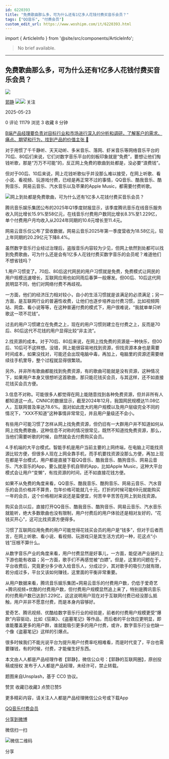 ```yaml
---
id: 6220393
title: "免费歌曲那么多，可为什么还有1亿多人花钱付费买音乐会员？"
tags: ["QQ音乐", "付费会员"]
custom_edit_url: https://www.woshipm.com/it/6220393.html
---
```

import { ArticleInfo } from '@site/src/components/ArticleInfo';

<ArticleInfo
    author="郭静"
    authorLink="https://www.woshipm.com/u/138560"
    published="2025-05-23"
    views={11179}
    comments={0}
    collects={3}
/>

> No brief available.

---

## 免费歌曲那么多，可为什么还有1亿多人花钱付费买音乐会员？

[![](https://image.woshipm.com/wp-files/2016/12/37DFMO9nhXlutcl3ItzS.jpg!/both/72x72)](https://www.woshipm.com/u/138560)

[郭静](https://www.woshipm.com/u/138560) ![](https://static.woshipm.com/tag/1121_1@2x.png)![](https://static.woshipm.com/tag/2105_1@2x.png) 关注

2025-05-23

0 评论 11179 浏览 3 收藏 8 分钟

[B端产品经理要负责对目标行业和市场进行深入的分析和调研，了解客户的需求、痛点、期望和行为，找到产品的价值主张 🔗](https://ke.qidianla.com/courses/bcpm)

对于用惯了千千静听、天天动听、多米音乐、落网、虾米音乐等网络音乐平台的70后、80后们来说，它们对数字音乐平台的刻板印象就是“免费”，要想让他们掏钱听歌，那是“万万不可能”的，反正网上免费的歌曲到处都是，没必要“浪费钱”。

但对于00后、10后来说，网上花钱听歌似乎并没那么难以接受，在网上听歌、看小说、看视频、玩游戏付费，已经是再正常不过的事情，QQ音乐、酷我音乐、酷狗音乐、网易云音乐、汽水音乐以及苹果的Apple Music，都需要付费听歌。

![网上到处都是免费歌曲，可为什么还有1亿多人花钱付费买音乐会员？](https://image.woshipm.com/wp-files/2025/05/cGRb7JIlwzgDk5zNdtbz.png)

腾讯音乐娱乐集团公布的2025年Q1季度财报显示，该季度腾讯音乐在线音乐服务收入同比增长15.9%至58亿元，在线音乐付费用户数同比增长8.3%至1.229亿，单个付费用户月均收入从2024年同期的10.6元增长至11.4元。

网易云音乐仅公布了营收数据，网易云音乐2025年第一季度营收为18.58亿元，较上年同期的20.29亿元下降8.4%。

虽然数字音乐行业经过治理后，盗版音乐内容较为少见，但网上依然到处都可以找到免费歌曲，可为什么还是会有1亿多人花钱付费买数字音乐的会员呢？难道他们不想省钱吗？

1.用户习惯变了。70后、80后这代网民的用户习惯就是免费，免费模式让网民的用户规模迅速增长，互联网应用也如同雨后春笋一般爆发。但00后、10后这代网民明显不同，他们对网络付费不再歧视。

一方面，他们的经济压力相对较小，自小的生活习惯就是该满足的必须满足；另一方面，是互联网行业的普遍性收费，让他们也逐步培养出付费习惯，比如视频网站、网盘、看小说等等，在这种普遍付费的模式下，用户很难说，“我就单单只听歌这一项不花钱”。

过去的用户习惯建立在免费之上，现在的用户习惯则建立在付费之上，反而是70后、80后这代不花钱的用户显得比较“非主流”。

2.找资源的成本。对于70后、80后来说，在网上找免费的资源是一种快乐，但00后、10后可不这样想。没错，网上能很容易地找到资源，但找资源本身也是需要时间成本，如果没找对，可能还会出现电脑中毒，再加上，电脑里的资源还需要继续往手机里导，整个过程就显得很繁琐。

另外，并非所有歌曲都能找到免费资源，有的歌曲可能就是没有资源，这种情况下，如果用户本身又很想听这首歌曲，那只能花钱买会员，与其这样，还不如直接花钱买会员方便。

3.信息不对称。可能很多人都觉得在网上能随意找到各种免费资源，但并非所有人都知道这一点。CNNIC的数据显示，截至2024年12月，我国网民规模达11.08亿人，互联网普及率达78.6%。面对如此庞大的用户规模以及用户层级完全不同的情况下，“XXX不知道”这种事情非常常见，并且用户量级还不会小。

有些用户可能习惯了怎样从网上找免费资源，但仍旧有一大群用户并不知道如何从网上找免费歌曲，这种信息不对称的情况很常见，既然不知道找免费资源，那么，当他们需要听歌的时候，自然就会去付费购买会员。

4.手机端的大平台模式。智能手机是用户当前主要的上网终端，在电脑上可能找资源比较方便，但很多人现在上网全靠手机，而手机要找资源没那么方便，再加上现在都是平台模式，用户都是直接下载QQ音乐、酷我音乐、酷狗音乐、网易云音乐、汽水音乐的App，要么就是手机自带的App，比如Apple Music，这种大平台模式会让用户“变懒”，有找资源的时间，还不如直接花钱方便。

如果不从免费的角度来看，QQ音乐、酷我音乐、酷狗音乐、网易云音乐、汽水音乐的会员价格并不算贵，包年价格可能就几十元，打折的时候可能69元就能购买一年的会员，这个价格相对来说还是蛮便宜，何苦辛辛苦苦在网上到处找资源。

购买会员以后，直接打开QQ音乐、酷我音乐、酷狗音乐、网易云音乐、汽水音乐就能听，绝大多数歌曲也没有限制，用户付费后的用户体验还是相对友好的，“花钱买开心”，这可比找资源方便得多。

习惯了互联网应用免费的用户可能觉得花钱买会员的用户是“钱多”，但对于后者而言，在网上听歌、看小说、看视频、玩游戏只是其生活方式的一种，花这点“小钱”压根不算什么。

从数字音乐产业的角度来看，用户付费显然是好事儿，一方面，能促进产业链的上下游也能有收益；另一方面，歌手们不再感觉被“白嫖”。但是，这里的问题在于，平台收费后，究竟更分多少收入给音乐人，分成过少，其对歌手的吸引力就有限，若分成过多，平台又该如何赚钱，这里面的平衡非常重要。

从用户数据来看，腾讯音乐娱乐集团+网易云音乐的付费用户数，仍低于爱奇艺+腾讯视频+优酷的付费用户数，但付费用户规模显然追上来了，特别是腾讯音乐的付费用户数已达到1.229亿，这这说明用户现在对于互联网付费已经没那么抵触，用户并非不愿意付费，而是本身内容够好。

爱奇艺、腾讯视频、优酷给数字音乐行业的经验是，前者的付费用户规模更受“爆款”内容驱动，比如《狂飙》、《盗墓笔记》等作品，而后者的平台效应更明显，即谁能覆盖更多的用户群，谁就能吸引更多的用户付费，或许，数字音乐行业也缺一个像《盗墓笔记》这样的引爆点。

很多时候我们不能光说平台为提升用户付费率吃相难看，而是时代变了，平台也需要赚钱，有的时候，付费，才能催生好东西。

本文由人人都是产品经理作者【郭静】，微信公众号：【郭静的互联网圈】，原创投稿或授权 发布于人人都是产品经理，未经许可，禁止转载。

题图来自Unsplash，基于 CC0 协议。

赞赏 收藏已收藏3 点赞已赞5

更多精彩内容，请关注人人都是产品经理微信公众号或下载App

[QQ音乐](https://www.woshipm.com/tag/qq%e9%9f%b3%e4%b9%90)[付费会员](https://www.woshipm.com/tag/%e4%bb%98%e8%b4%b9%e4%bc%9a%e5%91%98)

[分享到微博](https://service.weibo.com/share/share.php?appkey=2775287854&title=免费歌曲那么多，可为什么还有1亿多人花钱付费买音乐会员？&url=https://www.woshipm.com/it/6220393.html&pic=https://image.woshipm.com/wp-files/2025/05/cGRb7JIlwzgDk5zNdtbz.png)

微信扫一扫

![微信二维码](https://api.pwmqr.com/qrcode/create/?url=https://www.woshipm.com/it/6220393.html)

分享